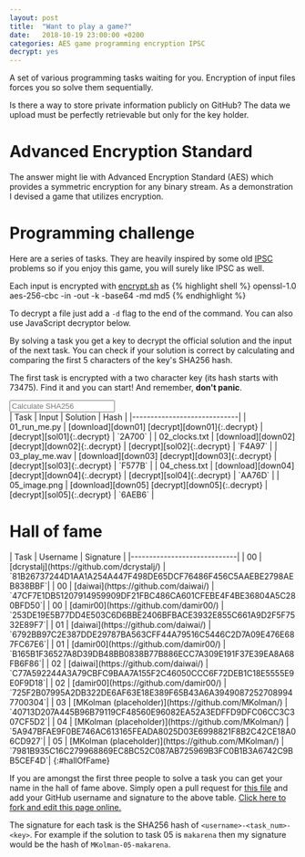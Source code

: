 ```yaml
---
layout: post
title:  "Want to play a game?"
date:   2018-10-19 23:00:00 +0200
categories: AES game programming encryption IPSC
decrypt: yes
---
```


A set of various programming tasks waiting for you. Encryption of input files
forces you so solve them sequentially.

Is there a way to store private information publicly on GitHub? The data we
upload must be perfectly retrievable but only for the key holder.

# Advanced Encryption Standard

The answer might lie with Advanced Encryption Standard (AES) which provides a
symmetric encryption for any binary stream. As a demonstration I devised a game
that utilizes encryption.

# Programming challenge

Here are a series of tasks. They are heavily inspired by some old
[IPSC](https://ipsc.ksp.sk) problems so if you enjoy this game, you will surely
like IPSC as well.

Each input is encrypted with [encrypt.sh]({{"/assets/aes_game/encrypt.sh"}}) as
{% highlight shell %}
openssl-1.0 aes-256-cbc -in <inFname> -out <outFname> -k <encKey> -base64 -md md5
{% endhighlight %}

To decrypt a file just add a `-d` flag to the end of the command. You can also
use JavaScript decryptor below.

By solving a task you get a key to decrypt the official solution and the input
of the next task. You can check if your solution is correct by calculating and
comparing the first 5 characters of the key's SHA256 hash.

The first task is encrypted with a two character key (its hash starts with
73475). Find it and you can start! And remember, __don't panic__.

<input type="text" placeholder="Calculate SHA256" onkeyup="calcHash(event);" />
<span id="keyHash"></span>

<div class="horizontal-scroll" markdown="block">
| Task | Input | Solution | Hash |
|-----------------------------|
| 01_run_me.py   | [download][down01] [decrypt][down01]{:.decrypt} | [decrypt][sol01]{:.decrypt} | `2A700` |
| 02_clocks.txt  | [download][down02] [decrypt][down02]{:.decrypt} | [decrypt][sol02]{:.decrypt} | `F4A97` |
| 03_play_me.wav  | [download][down03] [decrypt][down03]{:.decrypt} | [decrypt][sol03]{:.decrypt} | `F577B` |
| 04_chess.txt  | [download][down04] [decrypt][down04]{:.decrypt} | [decrypt][sol04]{:.decrypt} | `AA76D` |
| 05_image.png  | [download][down05] [decrypt][down05]{:.decrypt} | [decrypt][sol05]{:.decrypt} | `6AEB6` |

</div>

[down01]: {{"/assets/aes_game/01_run_me.py.aes"|relative_path}}
[sol01]: {{"/assets/aes_game/01_run_me_solution.py.aes"|relative_path}}

[down02]: {{"/assets/aes_game/02_clocks.txt.aes"|relative_path}}
[sol02]: {{"/assets/aes_game/02_clocks_solution.py.aes"|relative_path}}

[down03]: {{"/assets/aes_game/03_play_me.wav.aes"|relative_path}}
[sol03]: {{"/assets/aes_game/03_play_me_solution.py.aes"|relative_path}}

[down04]: {{"/assets/aes_game/04_chess.txt.aes"|relative_path}}
[sol04]: {{"/assets/aes_game/04_chess_solution.py.aes"|relative_path}}

[down05]: {{"/assets/aes_game/05_image.png.aes"|relative_path}}
[sol05]: {{"/assets/aes_game/05_image_solution.py.aes"|relative_path}}

# Hall of fame

<div class="horizontal-scroll" markdown="block">
| Task | Username | Signature   |
|-----------------------------|
| 00   | [dcrystalj](https://github.com/dcrystalj/) | `81B26737244D1AA1A254A447F498DE65DCF76486F456C5AAEBE2798AEB838BBF`|
| 00   | [daiwai](https://github.com/daiwai/) | `47CF7E1DB51207914959909DF21FBC486CA601CFEBE4F4BE36804A5C280BFD50`|
| 00   | [damir00](https://github.com/damir00/) | `253DE19E5B77DD4E503C6D6BBE2406BFBACE3932E855C661A9D2F5F7532E89F7`|
| 01   | [daiwai](https://github.com/daiwai/) | `6792BB97C2E387DDE29787BA563CFF44A79516C5446C2D7A09E476E687FC67E6`|
| 01   | [damir00](https://github.com/damir00/) | `B165B1F36527A8D39DB48BB0838B77B886ECC7A309E191F37E39EA8A68FB6F86`|
| 02   | [daiwai](https://github.com/daiwai/) | `C77A592244A3A79CBFC9BAA7A155F2C46050CCC6F72DEB1C18E5555E9E0F9D18`|
| 02   | [damir00](https://github.com/damir00/) | `725F2B07995A2DB322DE6AF63E18E389F65B43A6A39490872527089947700304`|
| 03   | [MKolman (placeholder)](https://github.com/MKolman/) | `40713D207A445B96B79119CF48560E96082EA52A3EDFFD9DFC06CC3C307CF5D2`|
| 04   | [MKolman (placeholder)](https://github.com/MKolman/) | `5A947BFAE9F0BE746AC613165FEADA8025D03E6998821F8B2C42CE18A06CD927`|
| 05   | [MKolman (placeholder)](https://github.com/MKolman/) | `7981B935C16C279968869EC8BC52C087AB725969B3FC0B1B3A6742C9BB5CEF4D`|
{:#hallOfFame}
</div>

If you are amongst the first three people to solve a task you can get your name
in the hall of fame above. Simply open a pull request for
[this file][github-blob] and add your GitHub username and signature to the
above table. [Click here to fork and edit this page online.][github-pr]

The signature for each task is the SHA256 hash of `<username>-<task_num>-<key>`.
For example if the solution to task 05 is `makarena` then my signature would be
the hash of `MKolman-05-makarena`.

[github-pr]: https://github.com/MKolman/mkolman.github.io/edit/master/_posts/2018-10-19-aes_game.md
[github-blob]: https://github.com/MKolman/mkolman.github.io/blob/master/_posts/2018-10-19-aes_game.md


<script>
    function calcHash(event) {
        let hash = CryptoJS.SHA256(event.target.value).toString().toUpperCase()
        document.getElementById("keyHash").innerText = hash;
    }
</script>
